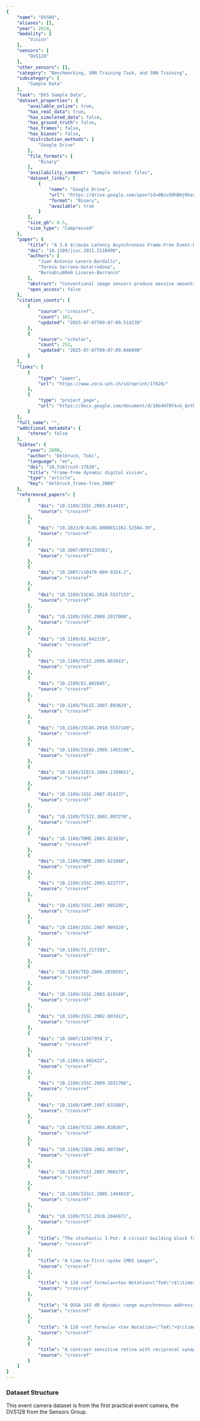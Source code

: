 ```yaml
---
{
    "name": "DVS09",
    "aliases": [],
    "year": 2018,
    "modality": [
        "Vision"
    ],
    "sensors": [
        "DVS128"
    ],
    "other_sensors": [],
    "category": "Benchmarking, SNN Training Task, and SNN Training",
    "subcategory": [
        "Sample Data"
    ],
    "task": "DVS Sample Data",
    "dataset_properties": {
        "available_online": true,
        "has_real_data": true,
        "has_simulated_data": false,
        "has_ground_truth": false,
        "has_frames": false,
        "has_biases": false,
        "distribution_methods": [
            "Google Drive"
        ],
        "file_formats": [
            "Binary"
        ],
        "availability_comment": "Sample dataset files",
        "dataset_links": [
            {
                "name": "Google Drive",
                "url": "https://drive.google.com/open?id=0BzvXOhBHjRhecFYzN3Q3ZlF2WVU",
                "format": "Binary",
                "available": true
            }
        ],
        "size_gb": 0.5,
        "size_type": "Compressed"
    },
    "paper": {
        "title": "A 3.6 $\\mu$s Latency Asynchronous Frame-Free Event-Driven Dynamic-Vision-Sensor",
        "doi": "10.1109/jssc.2011.2118490",
        "authors": [
            "Juan Antonio Lenero-Bardallo",
            "Teresa Serrano-Gotarredona",
            "Bernab\u00e9 Linares-Barranco"
        ],
        "abstract": "Conventional image sensors produce massive amounts of redundant data and are limited in temporal resolution by the frame rate. This paper reviews our recent breakthrough in the development of a high-performance spike-event based dynamic vision sensor (DVS) that discards the frame concept entirely, and then describes novel digital methods for efficient low-level filtering and feature extraction and high-level object tracking that are based on the DVS spike events. These methods filter events, label them, or use them for object tracking. Filtering reduces the number of events but improves the ratio of informative events. Labeling attaches additional interpretation to the events, e.g. orientation or local optical flow. Tracking uses the events to track moving objects. Processing occurs on an event-by-event basis and uses the event time and identity as the basis for computation. A common memory object for filtering and labeling is a spatial map of most recent past event times. Processing methods typically use these past event times together with the present event in integer branching logic to filter, label, or synthesize new events. These methods are straightforwardly computed on serial digital hardware, resulting in a new event-and timing-based approach for visual computation that efficiently integrates a neural style of computation with digital hardware. All code is open-sourced in the jAER project (jaer.wiki.sourceforge.net).",
        "open_access": false
    },
    "citation_counts": [
        {
            "source": "crossref",
            "count": 161,
            "updated": "2025-07-07T09:07:09.514239"
        },
        {
            "source": "scholar",
            "count": 252,
            "updated": "2025-07-07T09:07:09.046090"
        }
    ],
    "links": [
        {
            "type": "paper",
            "url": "https://www.zora.uzh.ch/id/eprint/17620/"
        },
        {
            "type": "project_page",
            "url": "https://docs.google.com/document/d/16b4H78f4vG_QvYDK2Tq0sNBA-y7UFnRbNnsGbD1jJOg/edit#heading=h.d6xhhyjtb0d9"
        }
    ],
    "full_name": "",
    "additional_metadata": {
        "stereo": false
    },
    "bibtex": {
        "year": 2008,
        "author": "Delbruck, Tobi",
        "language": "en",
        "doi": "10.5167/uzh-17620",
        "title": "Frame-free dynamic digital vision",
        "type": "article",
        "key": "delbruck_frame-free_2008"
    },
    "referenced_papers": [
        {
            "doi": "10.1109/JSSC.2003.814415",
            "source": "crossref"
        },
        {
            "doi": "10.1023/B:ALOG.0000011162.52504.39",
            "source": "crossref"
        },
        {
            "doi": "10.1007/BF01239381",
            "source": "crossref"
        },
        {
            "doi": "10.1007/s10470-009-9354-2",
            "source": "crossref"
        },
        {
            "doi": "10.1109/ISCAS.2010.5537153",
            "source": "crossref"
        },
        {
            "doi": "10.1109/JSSC.2009.2017000",
            "source": "crossref"
        },
        {
            "doi": "10.1109/82.842110",
            "source": "crossref"
        },
        {
            "doi": "10.1109/TCSI.2006.883843",
            "source": "crossref"
        },
        {
            "doi": "10.1109/81.802845",
            "source": "crossref"
        },
        {
            "doi": "10.1109/TVLSI.2007.893624",
            "source": "crossref"
        },
        {
            "doi": "10.1109/ISCAS.2010.5537149",
            "source": "crossref"
        },
        {
            "doi": "10.1109/ISCAS.2005.1465196",
            "source": "crossref"
        },
        {
            "doi": "10.1109/ICECS.2004.1399651",
            "source": "crossref"
        },
        {
            "doi": "10.1109/JSSC.2007.914337",
            "source": "crossref"
        },
        {
            "doi": "10.1109/TCSII.2002.807270",
            "source": "crossref"
        },
        {
            "doi": "10.1109/TBME.2003.821039",
            "source": "crossref"
        },
        {
            "doi": "10.1109/TBME.2003.821040",
            "source": "crossref"
        },
        {
            "doi": "10.1109/JSSC.2003.822777",
            "source": "crossref"
        },
        {
            "doi": "10.1109/JSSC.2007.905295",
            "source": "crossref"
        },
        {
            "doi": "10.1109/JSSC.2007.909328",
            "source": "crossref"
        },
        {
            "doi": "10.1109/72.217193",
            "source": "crossref"
        },
        {
            "doi": "10.1109/TED.2009.2030591",
            "source": "crossref"
        },
        {
            "doi": "10.1109/JSSC.2003.819169",
            "source": "crossref"
        },
        {
            "doi": "10.1109/JSSC.2002.807412",
            "source": "crossref"
        },
        {
            "doi": "10.1007/11957959_3",
            "source": "crossref"
        },
        {
            "doi": "10.1109/4.982422",
            "source": "crossref"
        },
        {
            "doi": "10.1109/JSSC.2009.2031768",
            "source": "crossref"
        },
        {
            "doi": "10.1109/CAMP.1997.631903",
            "source": "crossref"
        },
        {
            "doi": "10.1109/TCSI.2004.838307",
            "source": "crossref"
        },
        {
            "doi": "10.1109/JSEN.2002.807304",
            "source": "crossref"
        },
        {
            "doi": "10.1109/TCSI.2007.900179",
            "source": "crossref"
        },
        {
            "doi": "10.1109/ISSCC.2005.1494019",
            "source": "crossref"
        },
        {
            "doi": "10.1109/TCSI.2010.2046971",
            "source": "crossref"
        },
        {
            "title": "The stochastic I-Pot: A circuit building block for programming bias currents",
            "source": "crossref"
        },
        {
            "title": "A time-to-first-spike CMOS imager",
            "source": "crossref"
        },
        {
            "title": "A 128 <ref_formula><tex Notation=\"TeX\">$\\times$</tex> </ref_formula> 128 120 dB 30 mW asynchronous vision sensor that responds to relative intensity change",
            "source": "crossref"
        },
        {
            "title": "A QVGA 143 dB dynamic range asynchronous address-event PWM dynamic image sensor with lossless pixel level video-compression",
            "source": "crossref"
        },
        {
            "title": "A 128 <ref_formula> <tex Notation=\"TeX\">$\\times$</tex></ref_formula> 128 pixel 120-dB dynamic-range vision sensor chip for image contrast and orientation extraction",
            "source": "crossref"
        },
        {
            "title": "A contrast-sensitive retina with reciprocal synapses",
            "source": "crossref"
        }
    ]
}
---
```


### Dataset Structure

This event camera dataset is from the first practical event camera, the DVS128 from the Sensors Group.
